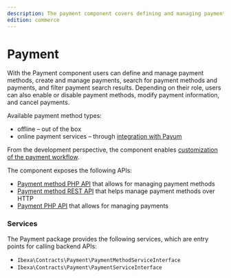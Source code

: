 ```yaml
---
description: The payment component covers defining and managing payment methods, together with managing payments and their lifecycle.
edition: commerce
---
```


# Payment

With the Payment component users can define and manage payment methods, create and manage payments, search for payment methods and payments, and filter payment search results.
Depending on their role, users can also enable or disable payment methods, modify payment information, and cancel payments.

Available payment method types:

- offline – out of the box
- online payment services – through [integration with Payum](payum_integration.md)

From the development perspective, the component enables [customization of the payment workflow](configure_payment.md#custom-payment-workflows).

The component exposes the following APIs:

- [Payment method PHP API](payment_method_api.md) that allows for managing payment methods
- [Payment method REST API](../../api/rest_api/rest_api_reference/rest_api_reference.html#payment-methods) that helps manage payment methods over HTTP
- [Payment PHP API](payment_api.md) that allows for managing payments

### Services

The Payment package provides the following services, which are entry points for calling backend APIs:

- `Ibexa\Contracts\Payment\PaymentMethodServiceInterface`
- `Ibexa\Contracts\Payment\PaymentServiceInterface`